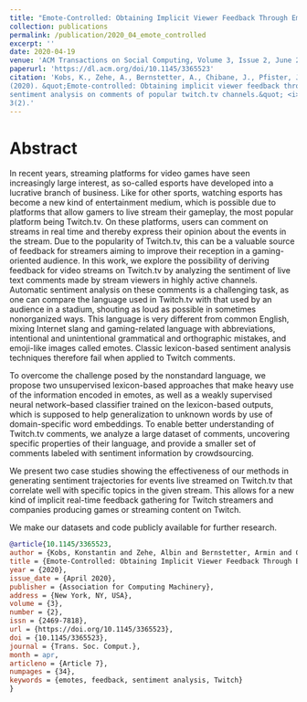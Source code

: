 ```yaml
---
title: "Emote-Controlled: Obtaining Implicit Viewer Feedback Through Emote-Based Sentiment Analysis on Comments of Popular Twitch.Tv Channels"
collection: publications
permalink: /publication/2020_04_emote_controlled
excerpt: ''
date: 2020-04-19
venue: 'ACM Transactions on Social Computing, Volume 3, Issue 2, June 2020'
paperurl: 'https://dl.acm.org/doi/10.1145/3365523'
citation: 'Kobs, K., Zehe, A., Bernstetter, A., Chibane, J., Pfister, J., Tritscher, J., and Hotho, A.
(2020). &quot;Emote-controlled: Obtaining implicit viewer feedback through emote-based
sentiment analysis on comments of popular twitch.tv channels.&quot; <i>Trans. Soc. Comput.</i>,
3(2).'
---
```


# Abstract

In recent years, streaming platforms for video games have seen increasingly large interest, as so-called esports have developed into a lucrative branch of business. Like for other sports, watching esports has become a new kind of entertainment medium, which is possible due to platforms that allow gamers to live stream their gameplay, the most popular platform being Twitch.tv. On these platforms, users can comment on streams in real time and thereby express their opinion about the events in the stream. Due to the popularity of Twitch.tv, this can be a valuable source of feedback for streamers aiming to improve their reception in a gaming-oriented audience. In this work, we explore the possibility of deriving feedback for video streams on Twitch.tv by analyzing the sentiment of live text comments made by stream viewers in highly active channels. Automatic sentiment analysis on these comments is a challenging task, as one can compare the language used in Twitch.tv with that used by an audience in a stadium, shouting as loud as possible in sometimes nonorganized ways. This language is very different from common English, mixing Internet slang and gaming-related language with abbreviations, intentional and unintentional grammatical and orthographic mistakes, and emoji-like images called emotes. Classic lexicon-based sentiment analysis techniques therefore fail when applied to Twitch comments.

To overcome the challenge posed by the nonstandard language, we propose two unsupervised lexicon-based approaches that make heavy use of the information encoded in emotes, as well as a weakly supervised neural network–based classifier trained on the lexicon-based outputs, which is supposed to help generalization to unknown words by use of domain-specific word embeddings. To enable better understanding of Twitch.tv comments, we analyze a large dataset of comments, uncovering specific properties of their language, and provide a smaller set of comments labeled with sentiment information by crowdsourcing.

We present two case studies showing the effectiveness of our methods in generating sentiment trajectories for events live streamed on Twitch.tv that correlate well with specific topics in the given stream. This allows for a new kind of implicit real-time feedback gathering for Twitch streamers and companies producing games or streaming content on Twitch.

We make our datasets and code publicly available for further research.


```bibtex
@article{10.1145/3365523,
author = {Kobs, Konstantin and Zehe, Albin and Bernstetter, Armin and Chibane, Julian and Pfister, Jan and Tritscher, Julian and Hotho, Andreas},
title = {Emote-Controlled: Obtaining Implicit Viewer Feedback Through Emote-Based Sentiment Analysis on Comments of Popular Twitch.Tv Channels},
year = {2020},
issue_date = {April 2020},
publisher = {Association for Computing Machinery},
address = {New York, NY, USA},
volume = {3},
number = {2},
issn = {2469-7818},
url = {https://doi.org/10.1145/3365523},
doi = {10.1145/3365523},
journal = {Trans. Soc. Comput.},
month = apr,
articleno = {Article 7},
numpages = {34},
keywords = {emotes, feedback, sentiment analysis, Twitch}
}
```
